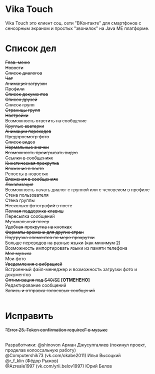 # Vika Touch
Vika Touch это клиент соц. сети "ВКонтакте" для смартфонов с сенсорным экраном и простых "звонилок" на Java ME платформе.

# Список дел
<s>Глав. меню</s><br/>
<s>Новости</s><br/>
<s>Список диалогов</s><br/>
<s>Чат</s><br/>
<s>Анимация загрузки</s><br/>
<s>Профили</s><br/>
<s>Список документов</s><br/>
<s>Список друзей</s><br/>
<s>Список групп</s><br/>
<s>Страницы групп</s><br/>
<s>Настройки</s><br/>
<s>Возможность ответить на сообщение</s><br/>
<s>Круглые аватарки</s><br/>
<s>Анимации переходов</s><br/>
<s>Предпросмотр фото</s><br/>
<s>Список видео</s><br/>
<s>Нормальные значки</s><br/>
<s>Возможность проигрывать видео</s><br/>
<s>Ссылки в сообщениях</s><br/>
<s>Кинетическая прокрутка</s><br/>
<s>Вложения в посте</s><br/>
<s>Репосты в новостях</s><br/>
<s>Вложения в сообщениях</s><br/>
<s>Локализация</s><br/>
<s>Возможность начать диалог c группой или с человеком в профиле</s><br/>
Стена пользователя<br/>
Стена группы<br/>
<s>Несколько фотографий в посте</s><br/>
<s>Полная поддержка клавиш</s><br/>
Пересылка сообщений<br/>
<s>Музыкальный плеер</s><br/>
<s>Удобная прокрутка на кнопках</s><br/>
<s>Форматы времени для других стран</s><br/>
<s>Подгрузка элементов по мере прокрутки</s><br/>
<s>Больше переводов на разные языки (как минимум 2)</s><br/>
Возможность импортировать языки из памяти телефона<br/>
<s>Моя музыка</s><br/>
Мои фото<br/>
<s>Уведомления с вибрацией</s><br/>
Встроенный файл-менеджер и возможность загрузки фото и документов<br/>
<s>Оптимизация под S40/SE</s> <b>[ОТМЕНЕНО]</b><br/>
Редактирование сообщений<br/>
<s>Запись и отправка голосовых сообщений</s><br/>
<br/>
# Исправить
<s>"Error 25. Token confirmation required" в музыке</s><br/>
<br/>

Разработчики:
@shinovon Арман Джусупгалиев (покинул проект, проделав колоссальную работу)<br/>
@Computershik73 (vk.com/okabe2011) Илья Высоцкий<br/>
@r_f_klin (Фёдор Рыжов)<br/>
@Azreale1997 (vk.com/yrii.belov1997) Юрий Белов<br/>

